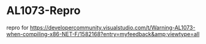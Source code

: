 # AL1073-Repro
repro for https://developercommunity.visualstudio.com/t/Warning-AL1073-when-compiling-x86-NET-F/1582168?entry=myfeedback&amp;viewtype=all

